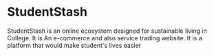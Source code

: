 # StudentStash
StudentStash is an online ecosystem designed for sustainable living in College. It is An e-commerce and also service trading website. It is a platform that would make student's lives easier
